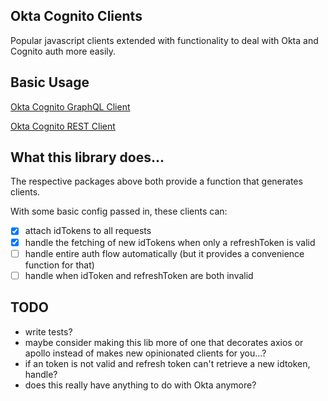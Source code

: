 ## Okta Cognito Clients

Popular javascript clients extended with functionality to deal with Okta and Cognito auth more easily.

## Basic Usage

[Okta Cognito GraphQL Client](https://github.com/jsphweid/okta-cognito-clients/tree/master/packages/okta-cognito-graphql-client)

[Okta Cognito REST Client](https://github.com/jsphweid/okta-cognito-clients/tree/master/packages/okta-cognito-rest-client)

## What this library does...

The respective packages above both provide a function that generates clients.

With some basic config passed in, these clients can:

- [x] attach idTokens to all requests
- [x] handle the fetching of new idTokens when only a refreshToken is valid
- [ ] handle entire auth flow automatically (but it provides a convenience function for that)
- [ ] handle when idToken and refreshToken are both invalid

## TODO

- write tests?
- maybe consider making this lib more of one that decorates axios or apollo instead of makes new opinionated clients for you...?
- if an token is not valid and refresh token can't retrieve a new idtoken, handle?
- does this really have anything to do with Okta anymore?
